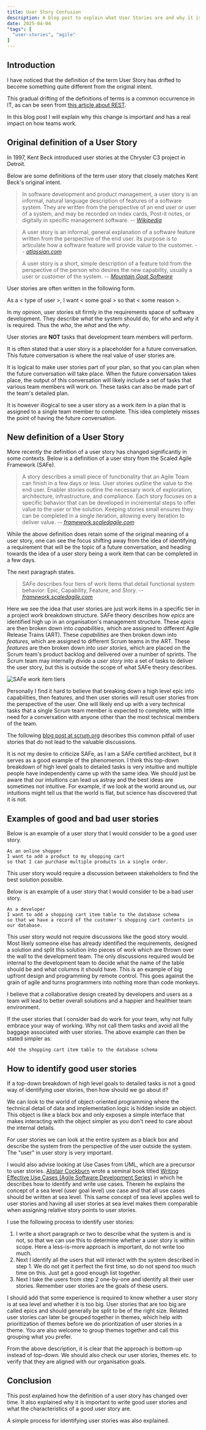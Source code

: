 ```yaml
---
title: User Story Confusion
description: A blog post to explain what User Stories are and why it is important to write good user stories.
date: 2025-04-04
"tags": [
  "user-stories", "agile"
]
---
```


## Introduction

I have noticed that the definition of the term User Story has drifted to become something quite different from the original intent.

This gradual drifting of the definitions of terms is a common occurrence in IT, as can be seen from [this article about REST](https://htmx.org/essays/how-did-rest-come-to-mean-the-opposite-of-rest/).

In this blog post I will explain why this change is important and has a real impact on how teams work.

## Original definition of a User Story

In 1997, Kent Beck introduced user stories at the Chrysler C3 project in Detroit.

Below are some definitions of the term user story that closely matches Kent Beck's original intent.

> In software development and product management, a user story is an informal, natural language description of features of a software system. They are written from the perspective of an end user or user of a system, and may be recorded on index cards, Post-it notes, or digitally in specific management software.
> <cite>-- [Wikipedia](https://en.wikipedia.org/wiki/User_story)</cite>

> A user story is an informal, general explanation of a software feature written from the perspective of the end user. Its purpose is to articulate how a software feature will provide value to the customer.
> <cite>-- [atlassian.com](https://www.atlassian.com/agile/project-management/user-stories)</cite>

> A user story is a short, simple description of a feature told from the perspective of the person who desires the new capability, usually a user or customer of the system. 
> <cite>-- [Mountain Goat Software](https://www.mountaingoatsoftware.com/agile/user-stories)</cite>

User stories are often written in the following form.

<div class="handwriting">
As a < type of user >, I want < some goal > so that < some reason >.
</div>

In my opinion, user stories sit firmly in the requirements space of software development. They describe *what* the system should do, for *who* and *why* it is required. Thus the *who*, the *what* and the *why*.

User stories are **NOT** tasks that development team members will perform.

It is often stated that a user story is a placeholder for a future conversation. This future conversation is where the real value of user stories are.

It is logical to make user stories part of your plan, so that you can plan when the future conversation will take place. When the future conversation takes place, the output of this conversation will likely include a set of tasks that various team members will work on. These tasks can also be made part of the team's detailed plan.

It is however illogical to see a user story as a work item in a plan that is assigned to a single team member to complete. This idea completely misses the point of having the future conversation.

## New definition of a User Story

More recently the definition of a user story has changed significantly in some contexts. Below is a definition of a user story from the Scaled Agile Framework (SAFe).

> A story describes a small piece of functionality that an Agile Team can finish in a few days or less. User stories outline the value to the end user. Enabler stories outline the necessary work of exploration, architecture, infrastructure, and compliance. Each story focuses on a specific behavior that can be developed in incremental steps to offer value to the user or the solution. Keeping stories small ensures they can be completed in a single iteration, allowing every iteration to deliver value.
> <cite>-- [framework.scaledagile.com](https://framework.scaledagile.com/story)</cite>

While the above definition does retain some of the original meaning of a user story, one can see the focus shifting away from the idea of identifying a requirement that will be the topic of a future conversation, and heading towards the idea of a user story being a work item that can be completed in a few days.

The next paragraph states. 

> SAFe describes four tiers of work items that detail functional system behavior: Epic, Capability, Feature, and Story.
> <cite>-- [framework.scaledagile.com](https://framework.scaledagile.com/story)</cite>

Here we see the idea that user stories are just work items in a specific tier in a project work breakdown structure. SAFe theory describes how *epics* are identified high up in an organisation's management structure. These *epics* are then broken down into *capabilities*, which are assigned to different Agile Release Trains (ART). These *capabilities* are then broken down into *features*, which are assigned to different Scrum teams in the ART. These *features* are then broken down into *user stories*, which are placed on the Scrum team's product backlog and delivered over a number of sprints. The Scrum team may internally divide a *user story* into a set of tasks to deliver the user story, but this is outside the scope of what SAFe theory describes.

![SAFe work item tiers](SAFe_work_item_tiers.png)

Personally I find it hard to believe that breaking down a high level epic into capabilities, then features, and then user stories will result user stories from the perspective of the user. One will likely end up with a very technical tasks that a single Scrum team member is expected to complete, with little need for a conversation with anyone other than the most technical members of the team.

The following [blog post at scrum.org](https://www.scrum.org/resources/blog/common-pitfall-user-stories) describes this common pitfall of user stories that do not lead to the valuable discussions.

It is not my desire to criticize SAFe, as I am a SAFe certified architect, but it serves as a good example of the phenomenon. I think this top-down breakdown of high level goals to detailed tasks is very intuitive and multiple people have independently came up with the same idea. We should just be aware that our intuitions can lead us astray and the best ideas are sometimes not intuitive. For example, if we look at the world around us, our intuitions might tell us that the world is flat, but science has discovered that it is not. 

## Examples of good and bad user stories

Below is an example of a user story that I would consider to be a good user story.

```text
As an online shopper 
I want to add a product to my shopping cart
so that I can purchase multiple products in a single order.
```

This user story would require a discussion between stakeholders to find the best solution possible.

Below is an example of a user story that I would consider to be a bad user story.

```text
As a developer 
I want to add a shopping cart item table to the database schema
so that we have a record of the customer's shopping cart contents in our database.
```

This user story would not require discussions like the good story would. Most likely someone else has already identified the requirements, designed a solution and split this solution into pieces of work which are thrown over the wall to the development team. The only discussions required would be internal to the development team to decide what the name of the table should be and what columns it should have. This is an example of big upfront design and programming by remote control. This goes against the grain of agile and turns programmers into nothing more than code monkeys.

I believe that a collaborative design created by developers and users as a team will lead to better overall solutions and a happier and healthier team environment.

If the user stories that I consider bad do work for your team, why not fully embrace your way of working. Why not call them tasks and avoid all the baggage associated with user stories. The above example can then be stated simpler as:

```text
Add the shopping cart item table to the database schema
```

## How to identify good user stories

If a top-down breakdown of high level goals to detailed tasks is not a good way of identifying user stories, then how should we go about it?

We can look to the world of object-oriented programming where the technical detail of data and implementation logic is hidden inside an object. This object is like a black box and only exposes a simple interface that makes interacting with the object simpler as you don't need to care about the internal details.

For user stories we can look at the entire system as a black box and describe the system from the perspective of the user outside the system. The "user" in user story is very important.

I would also advise looking at Use Cases from UML, which are a precursor to user stories. [Alistair Cockburn](https://en.wikipedia.org/wiki/Alistair_Cockburn) wrote a seminal book titled [Writing Effective Use Cases (Agile Software Development Series)](https://www.amazon.com/Writing-Effective-Cases-Software-Development-ebook/dp/B00I077Z1M) in which he describes how to identify and write use cases. Therein he explains the concept of a sea level (user goal level) use case and that all use cases should be written at sea level. This same concept of sea level applies well to user stories and having all user stories at sea level makes them comparable when assigning relative story points to user stories.

I use the following process to identify user stories:

1. I write a short paragraph or two to describe what the system is and is not, so that we can use this to determine whether a user story is within scope. Here a less-is-more approach is important, do not write too much.
2. Next I identify all the users that will interact with the system described in step 1. We do not get it perfect the first time, so do not spend too much time on this. Just get a good enough list together.
3. Next I take the users from step 2 one-by-one and identify all their user stories. Remember user stories are the goals of these users.

I should add that some experience is required to know whether a user story is at sea level and whether it is too big. User stories that are too big are called epics and should generally be split to be of the right size. Related user stories can later be grouped together in themes, which help with prioritization of themes before we do prioritization of user stories in a theme. You are also welcome to group themes together and call this grouping what you prefer.

From the above description, it is clear that the approach is bottom-up instead of top-down. We should also check our user stories, themes etc. to verify that they are aligned with our organisation goals.

## Conclusion

This post explained how the definition of a user story has changed over time. It also explained why it is important to write good user stories and what the characteristics of a good user story are.

A simple process for identifying user stories was also explained.